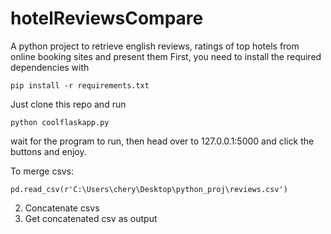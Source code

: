 # hotelReviewsCompare
A python project to retrieve english reviews, ratings of top hotels from online booking sites and present them
First, you need to install the required dependencies with
```
pip install -r requirements.txt  
```
Just clone this repo and run
```
python coolflaskapp.py  
```
wait for the program to run, then head over to 127.0.0.1:5000 and click the buttons and enjoy.

To merge csvs:
```
pd.read_csv(r'C:\Users\chery\Desktop\python_proj\reviews.csv')
```
2) Concatenate csvs
3) Get concatenated csv as output
